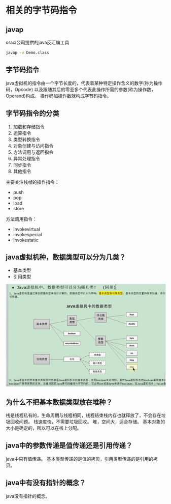 # 相关的字节码指令

## javap
oracl公司提供的java反汇编工具
```bash
javap -v Demo.class
```

## 字节码指令
java虚拟机的指令由一个字节长度的，代表着某种特定操作含义的数字(称为操作码，Opcode)
以及跟随其后的零至多个代表此操作所需的参数(称为操作数，Operand)构成。
操作码加操作数就构成字节码指令。

## 字节码指令的分类
1. 加载和存储指令
2. 运算指令
3. 类型转换指令
4. 对象创建与访问指令
5. 方法调用与返回指令
6. 异常处理指令
7. 同步指令
8. 其他指令

主要关注栈帧的操作指令：
- push
- pop
- load
- store

方法调用指令：
- invokevirtual
- invokespecial
- invokestatic


## java虚拟机种，数据类型可以分为几类？
- 基本类型
- 引用类型

![img.png](../images/jvm-08-01.png)

## 为什么不把基本数据类型放在堆种？
栈是线程私有的，生命周期与线程相同，线程结束栈内存也就释放了，不会存在垃圾回收问题。
栈速度快，不需要垃圾回收。
堆，空间大，适合存储。
基本对象的大小是确定的，所以可以在栈上分配。

## java中的参数传递是值传递还是引用传递？
java中只有值传递。
基本类型传递的是值的拷贝，引用类型传递的是引用的拷贝。

## java中有没有指针的概念？
java没有指针的概念。